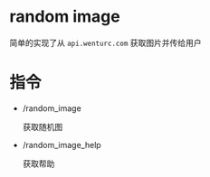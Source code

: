 # random image

简单的实现了从 `api.wenturc.com` 获取图片并传给用户

# 指令

- /random_image
  
  获取随机图
- /random_image_help
  
  获取帮助

